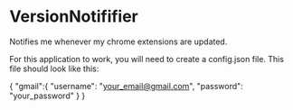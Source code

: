 # VersionNotififier
Notifies me whenever my chrome extensions are updated.

For this application to work, you will need to create a config.json file.
This file should look like this: 

{
  "gmail":{
    "username": "your_email@gmail.com",
    "password": "your_password"
  }
}

